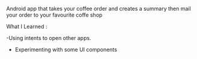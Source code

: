 Android app that takes your coffee order and creates a summary then mail your order to your favourite coffe shop

What I Learned : 

-Using intents to open other apps.

- Experimenting with some UI components 
